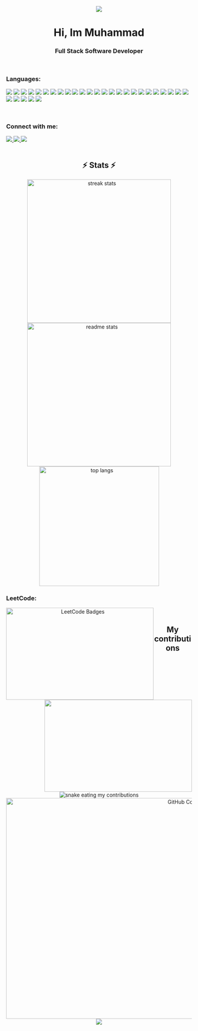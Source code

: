 <div align="center">
<img src="https://capsule-render.vercel.app/api?type=waving&height=180&color=gradient&section=header" />

<h1 align="center">Hi, Im Muhammad</h1>
<h3 align="center">Full Stack Software Developer</h3>

<br>

<h3 align="left">Languages:</h3>
  <p align="left">
    <img src="https://ziadoua.github.io/m3-Markdown-Badges/badges/MongoDB/mongodb2.svg">
    <img src="https://ziadoua.github.io/m3-Markdown-Badges/badges/PostgreSQL/postgresql2.svg">
    <img src="https://ziadoua.github.io/m3-Markdown-Badges/badges/Figma/figma2.svg">
    <img src="https://ziadoua.github.io/m3-Markdown-Badges/badges/HTML/html2.svg">
    <img src="https://ziadoua.github.io/m3-Markdown-Badges/badges/CSS/css2.svg">
    <img src="https://ziadoua.github.io/m3-Markdown-Badges/badges/Javascript/javascript3.svg">
    <img src="https://ziadoua.github.io/m3-Markdown-Badges/badges/C++/c++2.svg">
    <img src="https://ziadoua.github.io/m3-Markdown-Badges/badges/Java/java2.svg">
    <img src="https://ziadoua.github.io/m3-Markdown-Badges/badges/TypeScript/typescript2.svg">
    <img src="https://ziadoua.github.io/m3-Markdown-Badges/badges/React/react1.svg">
    <img src="https://ziadoua.github.io/m3-Markdown-Badges/badges/NodeJS/nodejs2.svg">
    <img src="https://ziadoua.github.io/m3-Markdown-Badges/badges/TailwindCSS/tailwindcss1.svg">
    <img src="https://ziadoua.github.io/m3-Markdown-Badges/badges/Axios/axios3.svg">
    <img src="https://ziadoua.github.io/m3-Markdown-Badges/badges/Prisma/prisma1.svg">
    <img src="https://ziadoua.github.io/m3-Markdown-Badges/badges/NextJS/nextjs2.svg">
    <img src="https://ziadoua.github.io/m3-Markdown-Badges/badges/Postman/postman2.svg">
    <img src="https://ziadoua.github.io/m3-Markdown-Badges/badges/Prettier/prettier1.svg">
    <img src="https://ziadoua.github.io/m3-Markdown-Badges/badges/Git/git2.svg">
    <img src="https://ziadoua.github.io/m3-Markdown-Badges/badges/macOS/macos2.svg">
    <img src="https://ziadoua.github.io/m3-Markdown-Badges/badges/Android/android2.svg">
    <img src="https://ziadoua.github.io/m3-Markdown-Badges/badges/iOS/ios2.svg">
    <img src="https://ziadoua.github.io/m3-Markdown-Badges/badges/IDEA/idea2.svg">
    <img src="https://ziadoua.github.io/m3-Markdown-Badges/badges/VisualStudioCode/visualstudiocode2.svg">
    <img src="https://ziadoua.github.io/m3-Markdown-Badges/badges/VisualStudio/visualstudio2.svg">
    <img src="https://ziadoua.github.io/m3-Markdown-Badges/badges/PyCharm/pycharm2.svg">
    <img src="https://ziadoua.github.io/m3-Markdown-Badges/badges/JSON/json1.svg">
    <img src="https://ziadoua.github.io/m3-Markdown-Badges/badges/Python/python1.svg">
    <img src="https://ziadoua.github.io/m3-Markdown-Badges/badges/Windows/windows1.svg">
    <img src="https://ziadoua.github.io/m3-Markdown-Badges/badges/ReactNative/reactnative1.svg">
    <img src="https://ziadoua.github.io/m3-Markdown-Badges/badges/ViteJS/vitejs1.svg">
  </p>

<br>

<h3 align="left">Connect with me:</h3>
<div align="left"> 
  <a href="muhammad:umair.amir.umairamir290@gmail.com"> <img src="https://img.shields.io/badge/Gmail-333333?style=for-the-badge&logo=gmail&logoColor=red" /> </a>
  <a href="https://linkedin.com/in/muhammad-amir-105a52294" target="_blank"> <img src="https://img.shields.io/badge/LinkedIn-0077B5?style=for-the-badge&logo=linkedin&logoColor=white" target="_blank" /> </a>
  <a href="https://Mamir21.github.io" target="_blank"> <img src="https://img.shields.io/badge/Portfolio-FF5722?style=for-the-badge&logo=todoist&logoColor=white" target="_blank" /> </a>
</div>

<br>

<h2 align="center">⚡ Stats ⚡</h2>
<div align=center>
  <img width=390 src="https://github-readme-streak-stats-salesp07.vercel.app/?user=Mamir21&count_private=true&theme=react&border_radius=10" alt="streak stats"/>
  <img width=390 src="https://github-readme-stats-salesp07.vercel.app/api?username=Mamir21&count_private=true&show_icons=true&theme=react&rank_icon=github&border_radius=10" alt="readme stats" />
  <br>
  <img width=325 align="center" src="https://github-readme-stats-salesp07.vercel.app/api/top-langs/?username=Mamir21&langs_count=8&layout=compact&theme=react&border_radius=10&size_weight=0.5&count_weight=0.5&exclude_repo=github-readme-stats" alt="top langs" />
  
<br>

<h3 align="left">LeetCode:</h3>
<div>
  <img style="float: left; width: 400px;  height: 250px;" src="https://leetcode-badge-showcase.vercel.app/api?username=umairamir1127&theme=tokyonight" alt="LeetCode Badges"/>
  <img style="float: right; width: 400px; height: 250px;" src="https://leetcard.jacoblin.cool/umairamir1127?theme=dark&font=Noto%20Sans%20New%20Tai%20Lue&ext=heatmap"/>
</div>

<br>

<h2> My contributions</h2>
<img alt="snake eating my contributions" src="https://raw.githubusercontent.com/eagrundy/eagrundy/output/github-contribution-grid-snake-dark.svg?palette=github-dark" />
<img src="./profile-3d-contrib/profile-night-rainbow.svg" alt="GitHub Contributions" width="1000" height="600">

<br>

<div align="center">
  <img src="https://capsule-render.vercel.app/api?type=waving&height=170&color=gradient&section=footer" />
